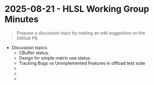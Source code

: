 # 2025-08-21 - HLSL Working Group Minutes

> Propose a discussion topic by making an edit suggestion on the GitHub PR.

* Discussion topics
  * CBuffer status.
  * Design for simple matrix use status.
  * Tracking Bugs vs Unimplemented Features in offload test suite
  * <placeholder topic>
  * <placeholder topic>
  * <placeholder topic>